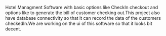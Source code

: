 Hotel Managment Software  with basic options like CheckIn checkout and options like to generate the bill of customer checking out.This project also have database connectivity 
so that it can record the data of the customers checkedIn.We are working on the ui of this software so that it looks bit decent.
